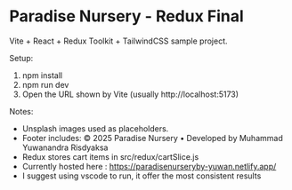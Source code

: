 # Paradise Nursery - Redux Final
Vite + React + Redux Toolkit + TailwindCSS sample project.

Setup:
1. npm install
2. npm run dev
3. Open the URL shown by Vite (usually http://localhost:5173)

Notes:
- Unsplash images used as placeholders.
- Footer includes: © 2025 Paradise Nursery • Developed by Muhammad Yuwanandra Risdyaksa
- Redux stores cart items in src/redux/cartSlice.js
- Currently hosted here : https://paradisenurseryby-yuwan.netlify.app/
- I suggest using vscode to run, it offer the most consistent results 
